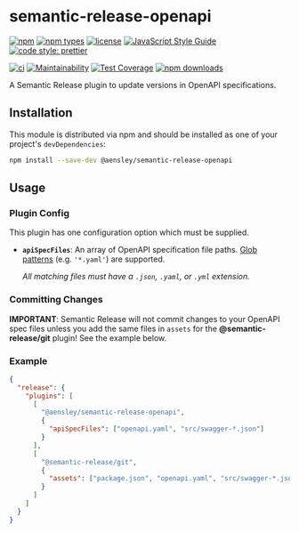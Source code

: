 # semantic-release-openapi

[![npm](https://img.shields.io/npm/v/@aensley/semantic-release-openapi)][npm]
[![npm types](https://badgen.net/npm/types/@aensley/semantic-release-openapi?icon=typescript)][npm]
[![license](https://img.shields.io/github/license/aensley/semantic-release-openapi.svg)](https://github.com/aensley/semantic-release-openapi/blob/main/LICENSE)
[![JavaScript Style Guide](https://img.shields.io/badge/code_style-standard-brightgreen.svg?style=flat)](https://standardjs.com)
[![code style: prettier](https://img.shields.io/badge/code_style-prettier-ff69b4.svg?style=flat)](https://prettier.io)

[![ci](https://github.com/aensley/semantic-release-openapi/actions/workflows/ci.yml/badge.svg?branch=main)](https://github.com/aensley/semantic-release-openapi/actions/workflows/ci.yml)
[![Maintainability](https://api.codeclimate.com/v1/badges/ac7dbc9a2d5e0bf8bd7d/maintainability)](https://codeclimate.com/github/aensley/semantic-release-openapi/maintainability)
[![Test Coverage](https://api.codeclimate.com/v1/badges/ac7dbc9a2d5e0bf8bd7d/test_coverage)](https://codeclimate.com/github/aensley/semantic-release-openapi/test_coverage)
[![npm downloads](https://img.shields.io/npm/dw/@aensley/semantic-release-openapi)][npm]

A Semantic Release plugin to update versions in OpenAPI specifications.

## Installation

This module is distributed via npm and should be installed as one of your project's `devDependencies`:

```bash
npm install --save-dev @aensley/semantic-release-openapi
```

## Usage

### Plugin Config

This plugin has one configuration option which must be supplied.

- **`apiSpecFiles`**: An array of OpenAPI specification file paths. [Glob patterns](https://www.npmjs.com/package/glob) (e.g. `'*.yaml'`) are supported.

  _All matching files must have a `.json`, `.yaml`, or `.yml` extension._

### Committing Changes

**IMPORTANT**: Semantic Release will not commit changes to your OpenAPI spec files unless you add the same files in `assets` for the **@semantic-release/git** plugin! See the example below.

### Example

```json
{
  "release": {
    "plugins": [
      [
        "@aensley/semantic-release-openapi",
        {
          "apiSpecFiles": ["openapi.yaml", "src/swagger-*.json"]
        }
      ],
      [
        "@semantic-release/git",
        {
          "assets": ["package.json", "openapi.yaml", "src/swagger-*.json"]
        }
      ]
    ]
  }
}
```

[npm]: https://www.npmjs.com/package/@aensley/semantic-release-openapi
